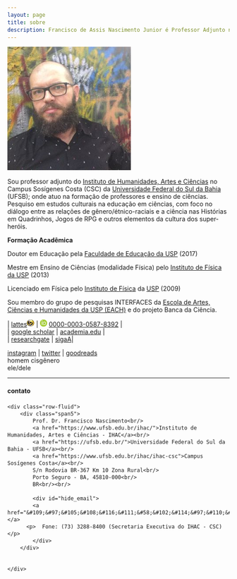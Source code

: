 ```yaml
---
layout: page
title: sobre
description: Francisco de Assis Nascimento Junior é Professor Adjunto no Campus Sosígenes Costa da Universidade Federal do Sul da Bahia, em Porto Seguro (BA); onde atua na formação de professores e pesquisa as relações entre identidade de gênero/relações étnico-raciais no Ensino de Ciências através das Histórias em Quadrinhos de Super-Heróis
---
```


<div class="span2">
<a href="../assets/fotos/eu.jpg">
    <img src="../assets/fotos/eu_2020-10-03_small.jpg"
          title="Francisco Nascimento" alt="Francisco Nascimento"/></a>
</div>

Sou professor adjunto do [Instituto de Humanidades, Artes e Ciências](https://www.ufsb.edu.br/ihac/) no Campus Sosígenes Costa (CSC) da [Universidade Federal do Sul da Bahia](https://ufsb.edu.br/) (UFSB); onde atuo na formação de professores e ensino de ciências. Pesquiso em estudos culturais na educação em ciências, com foco no diálogo entre as relações de gênero/étnico-raciais e a ciência nas Histórias em Quadrinhos, Jogos de RPG e outros elementos da cultura dos super-heróis.

**Formação Acadêmica**

Doutor em Educação pela [Faculdade de Educação da USP](http://www4.fe.usp.br/) (2017)

Mestre em Ensino de Ciências (modalidade Física) pelo [Instituto de Física da USP](http://portal.if.usp.br/cpgi/) (2013)

Licenciado em Física pelo [Instituto de Física](http://portal.if.usp.br/ifusp/) da [USP](https://www5.usp.br/)	(2009)

Sou membro do grupo de pesquisas INTERFACES da [Escola de Artes, Ciências e Humanidades da USP (EACH)](http://www5.each.usp.br/) e do projeto Banca da Ciência.


| [lattes![lattes](icons16/lattes-icon.png)](http://lattes.cnpq.br/1942359141745184)
|  ![orcid](icons16/orcid-icon.png) [0000-0003-0587-8392](https://orcid.org/0000-0003-0587-8392) |      
| [google scholar](https://scholar.google.com.br/citations?user=H8peemwAAAAJ&hl=en) |  [academia.edu](https://ufsb.academia.edu/FranciscoNascimento) |   
| [researchgate](https://www.researchgate.net/profile/Francisco_Nascimento24) | [sigaA](https://sig.ufsb.edu.br/sigaa/public/docente/portal.jsf?siape=1085938)|  
<!-- [impactstory](https://impactstory.org/u/0000-0002-4914-6671)<br/> -->


[instagram](https://www.instagram.com/itxesco) |
[twitter](https://twitter.com/itxesco) |
[goodreads](https://www.goodreads.com/user/show/51497119-francisco-nascimento)  
homem cisgênero  
ele/dele

---

<div class="container">
<h4><a name="contact"></a>contato</h4>

    <div class="row-fluid">
        <div class="span5">
            Prof. Dr. Francisco Nascimento<br/>
            <a href="https://www.ufsb.edu.br/ihac/">Instituto de Humanidades, Artes e Ciências - IHAC</a><br/>
            <a href="https://ufsb.edu.br/">Universidade Federal do Sul da Bahia - UFSB</a><br/>
            <a href="https://www.ufsb.edu.br/ihac/ihac-csc">Campus Sosígenes Costa</a><br/>
            S/n Rodovia BR-367 Km 10 Zona Rural<br/>
            Porto Seguro - BA, 45810-000<br/>
            BR<br/><br/>

            <div id="hide_email">
            <a href="&#109;&#97;&#105;&#108;&#116;&#111;&#58;&#102;&#114;&#97;&#110;&#99;&#105;&#115;&#99;&#111;&#46;&#97;&#115;&#115;&#105;&#115;&#64;&#103;&#102;&#101;&#46;&#117;&#102;&#115;&#98;&#46;&#101;&#100;&#117;&#46;&#98;&#114;">&#102;&#114;&#97;&#110;&#99;&#105;&#115;&#99;&#111;&#46;&#97;&#115;&#115;&#105;&#115;&#64;&#103;&#102;&#101;&#46;&#117;&#102;&#115;&#98;&#46;&#101;&#100;&#117;&#46;&#98;&#114;</a>
          <p>  Fone: (73) 3288-8400 (Secretaria Executiva do IHAC - CSC) </p>
            </div>
        </div>


    </div>
</div>
